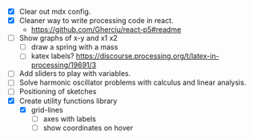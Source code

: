 * [x] Clear out mdx config.
* [x] Cleaner way to write processing code in react.
    - https://github.com/Gherciu/react-p5#readme
* [ ] Show graphs of x-y and x1 x2
    - [ ] draw a spring with a mass
    - [ ] katex labels? https://discourse.processing.org/t/latex-in-processing/19691/3
* [ ] Add sliders to play with variables.
* [ ] Solve harmonic oscillator problems with calculus and linear analysis.
* [ ] Positioning of sketches
* [x] Create utility functions library
    - [x] grid-lines
        - [ ] axes with labels
        - [ ] show coordinates on hover
